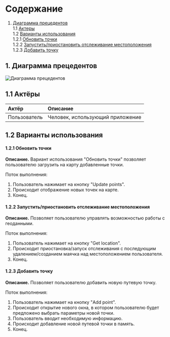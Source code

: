 # Содержание
1. [Диаграмма прецедентов](#1)<br>
1.1 [Актеры](#1.1)<br>
1.2 [Варианты использования](#1.2)<br>
1.2.1 [Обновить точки](#1.2.1)<br>
1.2.2 [Запустить/приостановить отслеживание  местоположения](#1.2.2)<br>
1.2.3 [Добавить точку](#1.2.3)<br>
    
    
## 1. Диаграмма прецедентов<a name="1"></a> 

![Диаграмма прецедентов](https://github.com/NikitaKapitanov750503/NaviSport/blob/master/%D0%94%D0%B8%D0%B0%D0%B3%D1%80%D0%B0%D0%BC%D0%BC%D1%8B/Use%20case/UseCaseDiagram.jpg)


## 1.1 Актёры<a name="1.1"></a>

| Актёр | Описание |
|:--|:--|
| Пользователь | Человек, использующий приложение |

## 1.2 Варианты использования<a name="1.2"></a>

#### 1.2.1 Обновить точки<a name="1.2.1"></a>
**Описание.** Вариант использования "Обновить точки" позволяет пользователю загрузить на карту добавленные точки.

Поток выполнения:
1. Пользователь нажимает на кнопку "Update points".
2. Происходит отображение новых точек на карте.
3. Конец.

#### 1.2.2 Запустить/приостановить отслеживание местоположения<a name="1.2.2"></a>
**Описание.** Позволяет пользователю управлять возможностью работы с геоданными.

Поток выполнения:
1. Пользователь нажимает на кнопку "Get location".
2. Происходит приостановка/запуск отслеживания с последующим удалением/созданием маячка над местоположением пользователя.
3. Конец.

#### 1.2.3 Добавить точку<a name="1.2.3"></a>
**Описание.** Позволяет пользователю добавить новую путевую точку.

Поток выполнения:
1. Пользователь нажимает на кнопку "Add point".
2. Происходит открытие нового окна, в котором пользователю будет предложено выбрать параметры новой точки.
3. Пользователь вводит необходимую информацию.
4. Происходит добавление новой путевой точки в память.
5. Конец.